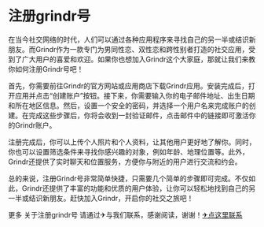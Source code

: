 # 注册grindr号

在当今社交网络的时代，人们可以通过各种应用程序来寻找自己的另一半或结识新朋友。而Grindr作为一款专门为男同性恋、双性恋和跨性别者打造的社交应用，受到了广大用户的喜爱和欢迎。如果你也想加入Grindr这个大家庭，那就让我们来教你如何注册Grindr号吧！

首先，你需要前往Grindr的官方网站或应用商店下载Grindr应用。安装完成后，打开应用并点击“创建账户”按钮。接下来，你需要输入你的电子邮件地址、出生日期和所在地区信息。然后，设置一个安全的密码，并选择一个用户名来完成账户的创建。在完成这些步骤后，你将会收到一封验证邮件，点击邮件中的链接即可激活你的Grindr账户。

注册完成后，你可以上传个人照片和个人资料，让其他用户更好地了解你。同时，你也可以设置筛选条件来寻找你感兴趣的对象，例如年龄、地理位置等。此外，Grindr还提供了实时聊天和位置服务，方便你与附近的用户进行交流和约会。

总的来说，注册Grindr号非常简单快捷，只需要几个简单的步骤即可完成。不仅如此，Grindr还提供了丰富的功能和优质的用户体验，让你可以轻松地找到自己的另一半或结识新朋友。赶快加入Grindr，开启你的社交之旅吧！

更多 关于注册grindr号 请通过✈与我们联系，感谢阅读，谢谢！[✈点这里联系](https://abc.k02.cc)